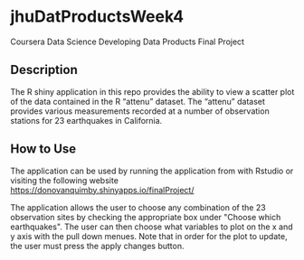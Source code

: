 # jhuDatProductsWeek4
Coursera Data Science Developing Data Products Final Project

## Description
The R shiny application in this repo provides the ability to view a scatter plot of the data contained in the R “attenu” dataset. The “attenu” dataset provides various measurements recorded at a number of observation stations for 23 earthquakes in California.

## How to Use
The application can be used by running the application from with Rstudio or visiting the following website https://donovanquimby.shinyapps.io/finalProject/

The application allows the user to choose any combination of the 23 observation sites by checking the appropriate box under "Choose which earthquakes". The user can then choose what variables to plot on the x and y axis with the pull down menues. Note that in order for the plot to update, the user must press the apply changes button.
